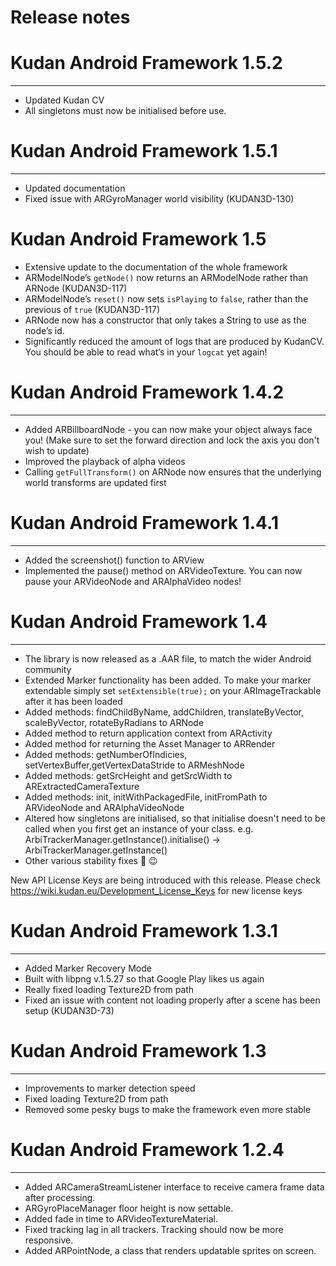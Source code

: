 # Release notes 
# Kudan Android Framework 1.5.2
- - - -
* Updated Kudan CV
* All singletons must now be initialised before use.

# Kudan Android Framework 1.5.1
- - - -
* Updated documentation
* Fixed issue with ARGyroManager world visibility (KUDAN3D-130)

# Kudan Android Framework 1.5
* Extensive update to the documentation of the whole framework
* ARModelNode’s `getNode()` now returns an ARModelNode rather than ARNode (KUDAN3D-117)
* ARModelNode’s `reset()` now sets `isPlaying` to `false`, rather than the previous of `true` (KUDAN3D-117)
* ARNode now has a constructor that only takes a String to use as the node’s id.
* Significantly reduced the amount of logs that are produced by KudanCV. You should be able to read what’s in your `logcat` yet again!

# Kudan Android Framework 1.4.2
- - - -
- Added ARBillboardNode - you can now make your object always face you! (Make sure to set the forward direction and lock the axis you don't wish to update)
- Improved the playback of alpha videos
- Calling `getFullTransform()` on ARNode now ensures that the underlying world transforms are updated first

# Kudan Android Framework 1.4.1
- - - -
- Added the screenshot() function to ARView
- Implemented the pause() method on ARVideoTexture. You can now pause your ARVideoNode and ARAlphaVideo nodes!

# Kudan Android Framework 1.4
- - - -
- The library is now released as a .AAR file, to match the wider Android community
- Extended Marker functionality has been added. To make your marker extendable simply set `setExtensible(true);` on your ARImageTrackable after it has been loaded
- Added methods: findChildByName, addChildren, translateByVector, scaleByVector, rotateByRadians to ARNode
- Added method to return application context from ARActivity
- Added method for returning the Asset Manager to ARRender
- Added methods: getNumberOfIndicies, setVertexBuffer,getVertexDataStride to ARMeshNode
- Added methods: getSrcHeight and getSrcWidth to ARExtractedCameraTexture
- Added methods: init, initWithPackagedFile, initFromPath to ARVideoNode and ARAlphaVideoNode
- Altered how singletons are initialised, so that initialise doesn't need to be called when you first get an instance of your class. e.g. ArbiTrackerManager.getInstance().initialise() -> ArbiTrackerManager.getInstance()
- Other various stability fixes 🏥 😉

New API License Keys are being introduced with this release. Please check https://wiki.kudan.eu/Development_License_Keys for new license keys

# Kudan Android Framework 1.3.1
- - - -
- Added Marker Recovery Mode
- Built with libpng v.1.5.27 so that Google Play likes us again
- Really fixed loading Texture2D from path
- Fixed an issue with content not loading properly after a scene has been setup (KUDAN3D-73) 

# Kudan Android Framework 1.3
- - - -
- Improvements to marker detection speed
- Fixed loading Texture2D from path
- Removed some pesky bugs to make the framework even more stable

# Kudan Android Framework 1.2.4
- - - -
- Added ARCameraStreamListener interface to receive camera frame data after processing.
- ARGyroPlaceManager floor height is now settable.
- Added fade in time to ARVideoTextureMaterial.
- Fixed tracking lag in all trackers. Tracking should now be more responsive.
- Added ARPointNode, a class that renders updatable sprites on screen.
